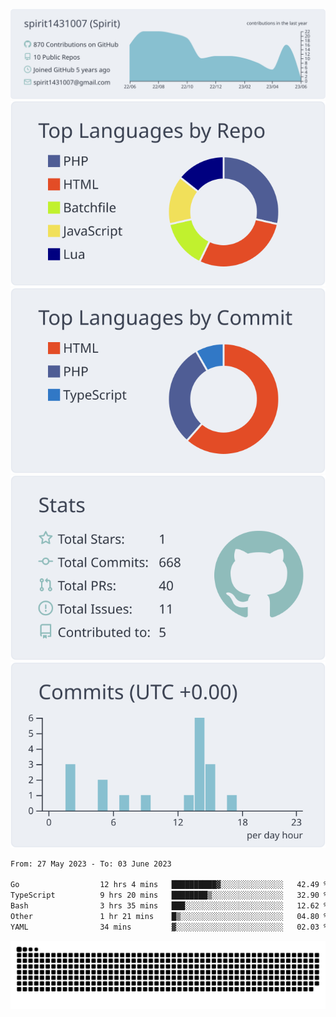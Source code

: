 [![](https://raw.githubusercontent.com/spirit1431007/spirit1431007/master/profile-summary-card-output/nord_bright/0-profile-details.svg)](https://git.io/spiritx)
[![](https://raw.githubusercontent.com/spirit1431007/spirit1431007/master/profile-summary-card-output/nord_bright/1-repos-per-language.svg)](https://git.io/spiritx) [![](https://raw.githubusercontent.com/spirit1431007/spirit1431007/master/profile-summary-card-output/nord_bright/2-most-commit-language.svg)](https://git.io/spiritx)
[![](https://raw.githubusercontent.com/spirit1431007/spirit1431007/master/profile-summary-card-output/nord_bright/3-stats.svg)](https://git.io/spiritx) [![](https://raw.githubusercontent.com/spirit1431007/spirit1431007/master/profile-summary-card-output/nord_bright/4-productive-time.svg)](https://git.io/spiritx)

<!--START_SECTION:waka-->

```txt
From: 27 May 2023 - To: 03 June 2023

Go                  12 hrs 4 mins   ██████████▓░░░░░░░░░░░░░░   42.49 %
TypeScript          9 hrs 20 mins   ████████▒░░░░░░░░░░░░░░░░   32.90 %
Bash                3 hrs 35 mins   ███░░░░░░░░░░░░░░░░░░░░░░   12.62 %
Other               1 hr 21 mins    █▒░░░░░░░░░░░░░░░░░░░░░░░   04.80 %
YAML                34 mins         ▓░░░░░░░░░░░░░░░░░░░░░░░░   02.03 %
```

<!--END_SECTION:waka-->

![contribution](https://github.com/spirit1431007/spirit1431007/blob/output/github-contribution-grid-snake.svg)
